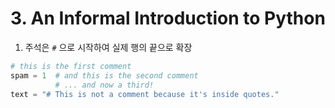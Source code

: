 # 3. An Informal Introduction to Python

1. 주석은 `#` 으로 시작하여 실제 행의 끝으로 확장

```python
# this is the first comment
spam = 1  # and this is the second comment
          # ... and now a third!
text = "# This is not a comment because it's inside quotes."
```

